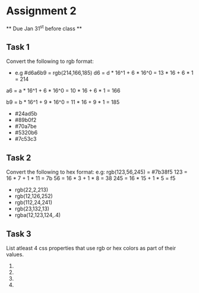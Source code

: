 # Assignment 2
** Due Jan 31<sup>st</sup> before class **

## Task 1
Convert the following to rgb format:
* e.g #d6a6b9 = rgb(214,166,185)
d6 = d * 16^1 + 6 * 16^0
   = 13 * 16 + 6 * 1
   = 214

a6 = a * 16^1 +  6 * 16^0
   = 10 * 16 + 6 * 1
   = 166

b9 = b * 16^1 + 9 * 16^0
   = 11 * 16 + 9 * 1
   = 185



* #24ad5b
* #89b0f2
* #70a7be
* #5320b6
* #7c53c3


## Task 2
Convert the following to hex format:
e.g: rgb(123,56,245) = #7b38f5
123 = 16 * 7 + 1 * 11 = 7b
56  = 16 * 3 + 1 * 8  = 38
245 = 16 * 15 + 1 * 5 = f5

* rgb(22,2,213)
* rgb(12,126,252)
* rgb(112,24,241)
* rgb(23,132,13)
* rgba(12,123,124,.4)


## Task 3
List atleast 4 css properties that use rgb or hex colors as part of
their values.

1.
2.
3.
4.
